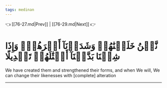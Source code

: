 ```yaml
---
tags: medinan
---
```


👈 [[76-27.md|Prev]] | [[76-29.md|Next]] 👉

# نَّحۡنُ خَلَقۡنَٰهُمۡ وَشَدَدۡنَآ أَسۡرَهُمۡۖ وَإِذَا شِئۡنَا بَدَّلۡنَآ أَمۡثَٰلَهُمۡ تَبۡدِيلًا

We have created them and strengthened their forms, and when We will, We can change their likenesses with [complete] alteration

---

